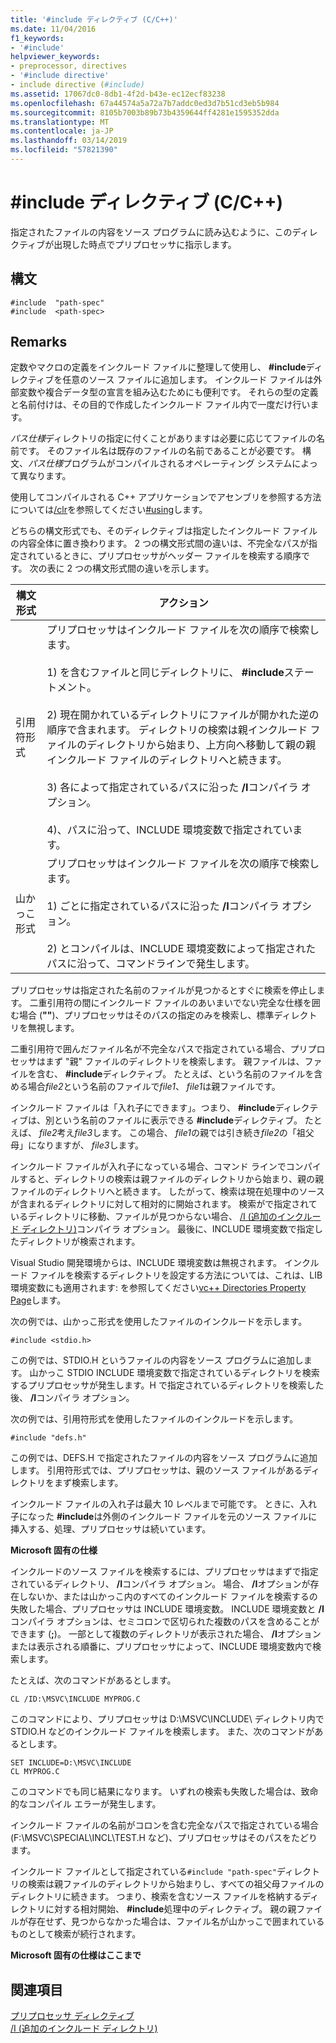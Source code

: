 ```yaml
---
title: '#include ディレクティブ (C/C++)'
ms.date: 11/04/2016
f1_keywords:
- '#include'
helpviewer_keywords:
- preprocessor, directives
- '#include directive'
- include directive (#include)
ms.assetid: 17067dc0-8db1-4f2d-b43e-ec12ecf83238
ms.openlocfilehash: 67a44574a5a72a7b7addc0ed3d7b51cd3eb5b984
ms.sourcegitcommit: 8105b7003b89b73b4359644ff4281e1595352dda
ms.translationtype: MT
ms.contentlocale: ja-JP
ms.lasthandoff: 03/14/2019
ms.locfileid: "57821390"
---
```

# <a name="include-directive-cc"></a>#include ディレクティブ (C/C++)

指定されたファイルの内容をソース プログラムに読み込むように、このディレクティブが出現した時点でプリプロセッサに指示します。

## <a name="syntax"></a>構文

```
#include  "path-spec"
#include  <path-spec>
```

## <a name="remarks"></a>Remarks

定数やマクロの定義をインクルード ファイルに整理して使用し、 **#include**ディレクティブを任意のソース ファイルに追加します。 インクルード ファイルは外部変数や複合データ型の宣言を組み込むためにも便利です。 それらの型の定義と名前付けは、その目的で作成したインクルード ファイル内で一度だけ行います。

*パス仕様*ディレクトリの指定に付くことがありますは必要に応じてファイルの名前です。 そのファイル名は既存のファイルの名前であることが必要です。 構文、*パス仕様*プログラムがコンパイルされるオペレーティング システムによって異なります。

使用してコンパイルされる C++ アプリケーションでアセンブリを参照する方法については[/clr](../build/reference/clr-common-language-runtime-compilation.md)を参照してください[#using](../preprocessor/hash-using-directive-cpp.md)します。

どちらの構文形式でも、そのディレクティブは指定したインクルード ファイルの内容全体に置き換わります。 2 つの構文形式間の違いは、不完全なパスが指定されているときに、プリプロセッサがヘッダー ファイルを検索する順序です。 次の表に 2 つの構文形式間の違いを示します。

|構文形式|アクション|
|---|------------|
|引用符形式|プリプロセッサはインクルード ファイルを次の順序で検索します。<br/><br/> 1) を含むファイルと同じディレクトリに、 **#include**ステートメント。<br/><br/> 2) 現在開かれているディレクトリにファイルが開かれた逆の順序で含まれます。 ディレクトリの検索は親インクルード ファイルのディレクトリから始まり、上方向へ移動して親の親インクルード ファイルのディレクトリへと続きます。<br/><br/> 3) 各によって指定されているパスに沿った **/I**コンパイラ オプション。<br/><br/> 4)、パスに沿って、INCLUDE 環境変数で指定されています。|
|山かっこ形式|プリプロセッサはインクルード ファイルを次の順序で検索します。<br/><br/> 1) ごとに指定されているパスに沿った **/I**コンパイラ オプション。<br/><br/> 2) とコンパイルは、INCLUDE 環境変数によって指定されたパスに沿って、コマンドラインで発生します。|

プリプロセッサは指定された名前のファイルが見つかるとすぐに検索を停止します。 二重引用符の間にインクルード ファイルのあいまいでない完全な仕様を囲む場合 (**""**)、プリプロセッサはそのパスの指定のみを検索し、標準ディレクトリを無視します。

二重引用符で囲んだファイル名が不完全なパスで指定されている場合、プリプロセッサはまず "親" ファイルのディレクトリを検索します。 親ファイルは、ファイルを含む、 **#include**ディレクティブ。 たとえば、という名前のファイルを含める場合*file2*という名前のファイルで*file1*、 *file1*は親ファイルです。

インクルード ファイルは「入れ子にできます」。つまり、 **#include**ディレクティブは、別という名前のファイルに表示できる **#include**ディレクティブ。 たとえば、 *file2*考え*file3*します。 この場合、 *file1*の親では引き続き*file2*の「祖父母」になりますが、 *file3*します。

インクルード ファイルが入れ子になっている場合、コマンド ラインでコンパイルすると、ディレクトリの検索は親ファイルのディレクトリから始まり、親の親ファイルのディレクトリへと続きます。 したがって、検索は現在処理中のソースが含まれるディレクトリに対して相対的に開始されます。 検索がで指定されているディレクトリに移動、ファイルが見つからない場合、 [/I (追加のインクルード ディレクトリ)](../build/reference/i-additional-include-directories.md)コンパイラ オプション。 最後に、INCLUDE 環境変数で指定したディレクトリが検索されます。

Visual Studio 開発環境からは、INCLUDE 環境変数は無視されます。 インクルード ファイルを検索するディレクトリを設定する方法については、これは、LIB 環境変数にも適用されます: を参照してください[vc++ Directories Property Page](../build/reference/vcpp-directories-property-page.md)します。

次の例では、山かっこ形式を使用したファイルのインクルードを示します。

```
#include <stdio.h>
```

この例では、STDIO.H というファイルの内容をソース プログラムに追加します。 山かっこ STDIO INCLUDE 環境変数で指定されているディレクトリを検索するプリプロセッサが発生します。H で指定されているディレクトリを検索した後、 **/I**コンパイラ オプション。

次の例では、引用符形式を使用したファイルのインクルードを示します。

```
#include "defs.h"
```

この例では、DEFS.H で指定されたファイルの内容をソース プログラムに追加します。 引用符形式では、プリプロセッサは、親のソース ファイルがあるディレクトリをまず検索します。

インクルード ファイルの入れ子は最大 10 レベルまで可能です。 ときに、入れ子になった **#include**は外側のインクルード ファイルを元のソース ファイルに挿入する、処理、プリプロセッサは続いています。

**Microsoft 固有の仕様**

インクルードのソース ファイルを検索するには、プリプロセッサはまずで指定されているディレクトリ、 **/I**コンパイラ オプション。 場合、 **/I**オプションが存在しないか、または山かっこ内のすべてのインクルード ファイルを検索するの失敗した場合、プリプロセッサは INCLUDE 環境変数。 INCLUDE 環境変数と **/I**コンパイラ オプションは、セミコロンで区切られた複数のパスを含めることができます (**;**)。 一部として複数のディレクトリが表示された場合、 **/I**オプションまたは表示される順番に、プリプロセッサによって、INCLUDE 環境変数内で検索します。

たとえば、次のコマンドがあるとします。

```
CL /ID:\MSVC\INCLUDE MYPROG.C
```

このコマンドにより、プリプロセッサは D:\MSVC\INCLUDE\ ディレクトリ内で STDIO.H などのインクルード ファイルを検索します。 また、次のコマンドがあるとします。

```
SET INCLUDE=D:\MSVC\INCLUDE
CL MYPROG.C
```

このコマンドでも同じ結果になります。 いずれの検索も失敗した場合は、致命的なコンパイル エラーが発生します。

インクルード ファイルの名前がコロンを含む完全なパスで指定されている場合 (F:\MSVC\SPECIAL\INCL\TEST.H など)、プリプロセッサはそのパスをたどります。

インクルード ファイルとして指定されている`#include "path-spec"`ディレクトリの検索は親ファイルのディレクトリから始まりし、すべての祖父母ファイルのディレクトリに続きます。 つまり、検索を含むソース ファイルを格納するディレクトリに対する相対開始、 **#include**処理中のディレクティブ。 親の親ファイルが存在せず、見つからなかった場合は、ファイル名が山かっこで囲まれているものとして検索が続行されます。

**Microsoft 固有の仕様はここまで**

## <a name="see-also"></a>関連項目

[プリプロセッサ ディレクティブ](../preprocessor/preprocessor-directives.md)<br/>
[/I (追加のインクルード ディレクトリ)](../build/reference/i-additional-include-directories.md)<br/>
